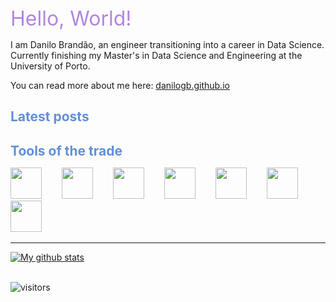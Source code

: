 <style>
/* body {background-color: powderblue;} */
h1   {color: #628FDB; font-size:21px; font-weight: bold;}
/* p    {color: red;} */
</style>

<body>
<font color="#B185E0" size="6pt"> Hello, World!</font>

I am Danilo Brandão, an engineer transitioning into a career in Data Science.\
Currently finishing my Master's in Data Science and Engineering at the University of Porto.

You can read more about me here: [danilogb.github.io](https://danilogb.github.io)

<h1>Latest posts</h1>
<!-- BLOG-POST-LIST:START -->
<!-- BLOG-POST-LIST:END -->

<!-- ## Tools of the trade -->
<h1>Tools of the trade</h1>
<img src="https://cdn-icons-png.flaticon.com/512/3098/3098090.png" width="50" height="50">&emsp;&emsp;
<img src="https://cdn-icons-png.flaticon.com/512/4248/4248443.png" width="50" height="50">&emsp;&emsp;
<img src="https://cdn-icons-png.flaticon.com/512/2103/2103665.png" width="50" height="50">&emsp;&emsp;
<img src="https://cdn.iconscout.com/icon/free/png-512/vscode-4069952-3365471.png?f=avif&w=512" width="50" height="50">&emsp;&emsp;
<img src="https://cdn-icons-png.flaticon.com/512/5098/5098212.png" width="50" height="50">&emsp;&emsp;
<img src="https://cdn-icons-png.flaticon.com/512/5968/5968520.png" width="50" height="50">&emsp;&emsp;
<img src="https://cdn-icons-png.flaticon.com/512/5968/5968472.png" width="50" height="50">&emsp;&emsp;

---
<a href="https://github.com/anuraghazra/github-readme-stats">
  <img align="center" src="https://github-readme-stats.anuraghazra1.vercel.app/api?username=danilogb&show_icons=true&line_height=27&include_all_commits=true&theme=tokyonight" alt="My github stats" />
</a>
<!--Stats badge 'tokyonight' theme colors: blue=#628FDB green=#2E8B84 lilac=#B185E0 -->

\
![visitors](https://visitor-badge.glitch.me/badge?page_id=danilogb&left_color=purple&right_color=teal)
</body>